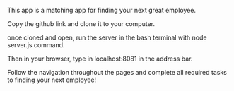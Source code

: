 This app is a matching app for finding your next great employee.

Copy the github link and clone it to your computer.

once cloned and open, run the server in the bash terminal with node server.js command.

Then in your browser, type in localhost:8081 in the address bar.

Follow the navigation throughout the pages and complete all required tasks to finding your next employee!